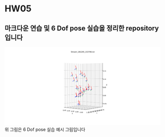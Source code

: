 # HW05

## 마크다운 연습 및 6 Dof pose 실습을 정리한 repository입니다

![Figure_1_1](Figure_1_1.svg)
위 그림은 6 Dof pose 실습 예시 그림입니다
